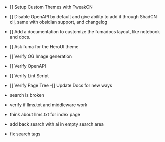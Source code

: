 - [] Setup Custom Themes with TweakCN
- [] Disable OpenAPI by default and give ability to add it through ShadCN cli, same with obsidian support, and changelog
- [] Add a documentation to customize the fumadocs layout, like notebook and docs.
- [] Ask fuma for the HeroUI theme

- [] Verify OG Image generation
- [] Verify OpenAPI
- [] Verify Lint Script
- [] Verify Page Tree
-[] Update Docs for new ways
- search is broken
- verify if llms.txt and middleware work
- think about llms.txt for index page
- add back search with ai in empty search area
- fix search tags